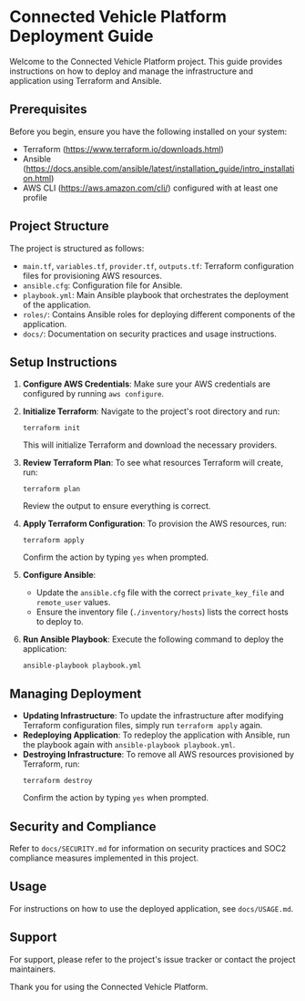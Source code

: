# Connected Vehicle Platform Deployment Guide

Welcome to the Connected Vehicle Platform project. This guide provides instructions on how to deploy and manage the infrastructure and application using Terraform and Ansible.

## Prerequisites

Before you begin, ensure you have the following installed on your system:
- Terraform (https://www.terraform.io/downloads.html)
- Ansible (https://docs.ansible.com/ansible/latest/installation_guide/intro_installation.html)
- AWS CLI (https://aws.amazon.com/cli/) configured with at least one profile

## Project Structure

The project is structured as follows:
- `main.tf`, `variables.tf`, `provider.tf`, `outputs.tf`: Terraform configuration files for provisioning AWS resources.
- `ansible.cfg`: Configuration file for Ansible.
- `playbook.yml`: Main Ansible playbook that orchestrates the deployment of the application.
- `roles/`: Contains Ansible roles for deploying different components of the application.
- `docs/`: Documentation on security practices and usage instructions.

## Setup Instructions

1. **Configure AWS Credentials**: Make sure your AWS credentials are configured by running `aws configure`.

2. **Initialize Terraform**:
   Navigate to the project's root directory and run:
   ```
   terraform init
   ```
   This will initialize Terraform and download the necessary providers.

3. **Review Terraform Plan**:
   To see what resources Terraform will create, run:
   ```
   terraform plan
   ```
   Review the output to ensure everything is correct.

4. **Apply Terraform Configuration**:
   To provision the AWS resources, run:
   ```
   terraform apply
   ```
   Confirm the action by typing `yes` when prompted.

5. **Configure Ansible**:
   - Update the `ansible.cfg` file with the correct `private_key_file` and `remote_user` values.
   - Ensure the inventory file (`./inventory/hosts`) lists the correct hosts to deploy to.

6. **Run Ansible Playbook**:
   Execute the following command to deploy the application:
   ```
   ansible-playbook playbook.yml
   ```

## Managing Deployment

- **Updating Infrastructure**: To update the infrastructure after modifying Terraform configuration files, simply run `terraform apply` again.
- **Redeploying Application**: To redeploy the application with Ansible, run the playbook again with `ansible-playbook playbook.yml`.
- **Destroying Infrastructure**: To remove all AWS resources provisioned by Terraform, run:
  ```
  terraform destroy
  ```
  Confirm the action by typing `yes` when prompted.

## Security and Compliance

Refer to `docs/SECURITY.md` for information on security practices and SOC2 compliance measures implemented in this project.

## Usage

For instructions on how to use the deployed application, see `docs/USAGE.md`.

## Support

For support, please refer to the project's issue tracker or contact the project maintainers.

Thank you for using the Connected Vehicle Platform.
